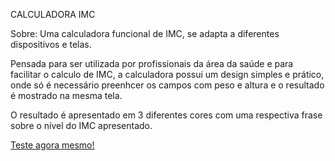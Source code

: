 <head>
  <p> CALCULADORA IMC </p>
</head>
<section>
  <p> Sobre: Uma calculadora funcional de IMC, se adapta a diferentes dispositivos e telas.</p> 
  <p> Pensada para ser utilizada por profissionais da área da saúde e para facilitar o calculo de IMC, a calculadora possui um design simples e prático, onde só
      é necessário preenhcer os campos com peso e altura e o resultado é mostrado na mesma tela.</p>
  <p> O resultado é apresentado em 3 diferentes cores com uma respectiva frase sobre o nível do IMC apresentado.</p>  
</section>
<footer>
   <a href="https://calculadora-imc-ten-mu.vercel.app/" target="_blank">Teste agora mesmo!</a>
</footer>

  
